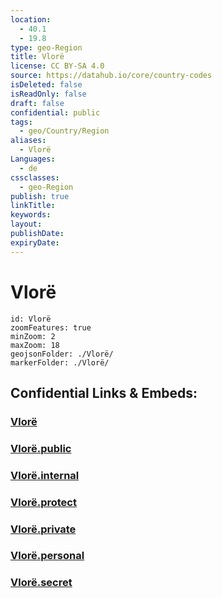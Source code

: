```yaml
---
location:
  - 40.1
  - 19.8
type: geo-Region
title: Vlorë
license: CC BY-SA 4.0
source: https://datahub.io/core/country-codes
isDeleted: false
isReadOnly: false
draft: false
confidential: public
tags:
  - geo/Country/Region
aliases:
  - Vlorë
Languages:
  - de
cssclasses:
  - geo-Region
publish: true
linkTitle:
keywords:
layout:
publishDate:
expiryDate:
---
```


# Vlorë

```leaflet
id: Vlorë
zoomFeatures: true 
minZoom: 2 
maxZoom: 18
geojsonFolder: ./Vlorë/
markerFolder: ./Vlorë/
```


## Confidential Links & Embeds: 

### [Vlorë](/_Standards/Earth/Continent/Europe/Europe~South/Albania/Counties~Albania/Vlorë.md) 

### [Vlorë.public](/_public/Earth/Continent/Europe/Europe~South/Albania/Counties~Albania/Vlorë.public.md) 

### [Vlorë.internal](/_internal/Earth/Continent/Europe/Europe~South/Albania/Counties~Albania/Vlorë.internal.md) 

### [Vlorë.protect](/_protect/Earth/Continent/Europe/Europe~South/Albania/Counties~Albania/Vlorë.protect.md) 

### [Vlorë.private](/_private/Earth/Continent/Europe/Europe~South/Albania/Counties~Albania/Vlorë.private.md) 

### [Vlorë.personal](/_personal/Earth/Continent/Europe/Europe~South/Albania/Counties~Albania/Vlorë.personal.md) 

### [Vlorë.secret](/_secret/Earth/Continent/Europe/Europe~South/Albania/Counties~Albania/Vlorë.secret.md)

